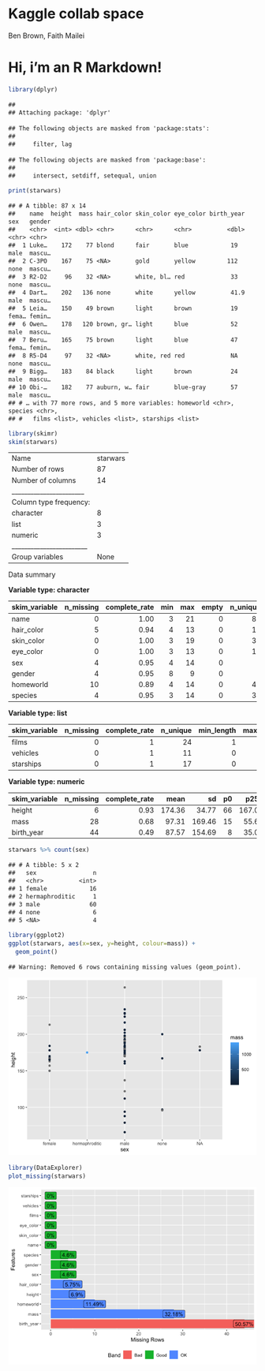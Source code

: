Kaggle collab space
================
Ben Brown, Faith Mailei

# Hi, i’m an R Markdown\!

``` r
library(dplyr)
```

    ## 
    ## Attaching package: 'dplyr'

    ## The following objects are masked from 'package:stats':
    ## 
    ##     filter, lag

    ## The following objects are masked from 'package:base':
    ## 
    ##     intersect, setdiff, setequal, union

``` r
print(starwars)
```

    ## # A tibble: 87 x 14
    ##    name  height  mass hair_color skin_color eye_color birth_year sex   gender
    ##    <chr>  <int> <dbl> <chr>      <chr>      <chr>          <dbl> <chr> <chr> 
    ##  1 Luke…    172    77 blond      fair       blue            19   male  mascu…
    ##  2 C-3PO    167    75 <NA>       gold       yellow         112   none  mascu…
    ##  3 R2-D2     96    32 <NA>       white, bl… red             33   none  mascu…
    ##  4 Dart…    202   136 none       white      yellow          41.9 male  mascu…
    ##  5 Leia…    150    49 brown      light      brown           19   fema… femin…
    ##  6 Owen…    178   120 brown, gr… light      blue            52   male  mascu…
    ##  7 Beru…    165    75 brown      light      blue            47   fema… femin…
    ##  8 R5-D4     97    32 <NA>       white, red red             NA   none  mascu…
    ##  9 Bigg…    183    84 black      light      brown           24   male  mascu…
    ## 10 Obi-…    182    77 auburn, w… fair       blue-gray       57   male  mascu…
    ## # … with 77 more rows, and 5 more variables: homeworld <chr>, species <chr>,
    ## #   films <list>, vehicles <list>, starships <list>

``` r
library(skimr)
skim(starwars)
```

|                                                  |          |
| :----------------------------------------------- | :------- |
| Name                                             | starwars |
| Number of rows                                   | 87       |
| Number of columns                                | 14       |
| \_\_\_\_\_\_\_\_\_\_\_\_\_\_\_\_\_\_\_\_\_\_\_   |          |
| Column type frequency:                           |          |
| character                                        | 8        |
| list                                             | 3        |
| numeric                                          | 3        |
| \_\_\_\_\_\_\_\_\_\_\_\_\_\_\_\_\_\_\_\_\_\_\_\_ |          |
| Group variables                                  | None     |

Data summary

**Variable type: character**

| skim\_variable | n\_missing | complete\_rate | min | max | empty | n\_unique | whitespace |
| :------------- | ---------: | -------------: | --: | --: | ----: | --------: | ---------: |
| name           |          0 |           1.00 |   3 |  21 |     0 |        87 |          0 |
| hair\_color    |          5 |           0.94 |   4 |  13 |     0 |        12 |          0 |
| skin\_color    |          0 |           1.00 |   3 |  19 |     0 |        31 |          0 |
| eye\_color     |          0 |           1.00 |   3 |  13 |     0 |        15 |          0 |
| sex            |          4 |           0.95 |   4 |  14 |     0 |         4 |          0 |
| gender         |          4 |           0.95 |   8 |   9 |     0 |         2 |          0 |
| homeworld      |         10 |           0.89 |   4 |  14 |     0 |        48 |          0 |
| species        |          4 |           0.95 |   3 |  14 |     0 |        37 |          0 |

**Variable type: list**

| skim\_variable | n\_missing | complete\_rate | n\_unique | min\_length | max\_length |
| :------------- | ---------: | -------------: | --------: | ----------: | ----------: |
| films          |          0 |              1 |        24 |           1 |           7 |
| vehicles       |          0 |              1 |        11 |           0 |           2 |
| starships      |          0 |              1 |        17 |           0 |           5 |

**Variable type: numeric**

| skim\_variable | n\_missing | complete\_rate |   mean |     sd | p0 |   p25 | p50 |   p75 | p100 | hist  |
| :------------- | ---------: | -------------: | -----: | -----: | -: | ----: | --: | ----: | ---: | :---- |
| height         |          6 |           0.93 | 174.36 |  34.77 | 66 | 167.0 | 180 | 191.0 |  264 | ▁▁▇▅▁ |
| mass           |         28 |           0.68 |  97.31 | 169.46 | 15 |  55.6 |  79 |  84.5 | 1358 | ▇▁▁▁▁ |
| birth\_year    |         44 |           0.49 |  87.57 | 154.69 |  8 |  35.0 |  52 |  72.0 |  896 | ▇▁▁▁▁ |

``` r
starwars %>% count(sex)
```

    ## # A tibble: 5 x 2
    ##   sex                n
    ##   <chr>          <int>
    ## 1 female            16
    ## 2 hermaphroditic     1
    ## 3 male              60
    ## 4 none               6
    ## 5 <NA>               4

``` r
library(ggplot2)
ggplot(starwars, aes(x=sex, y=height, colour=mass)) +
  geom_point()
```

    ## Warning: Removed 6 rows containing missing values (geom_point).

![](hello_files/figure-gfm/unnamed-chunk-4-1.png)<!-- -->

``` r
library(DataExplorer)
plot_missing(starwars)
```

![](hello_files/figure-gfm/unnamed-chunk-5-1.png)<!-- -->
